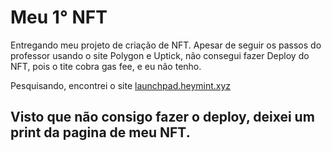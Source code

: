# Meu 1° NFT
Entregando meu projeto de criação de NFT.
Apesar de seguir os passos do professor usando o site Polygon e Uptick, não consegui fazer Deploy do NFT, pois o tite cobra gas fee, e eu não tenho.

Pesquisando, encontrei o site [launchpad.heymint.xyz ](https:launchpad.heymint.xyz/)

## Visto que não consigo fazer o deploy, deixei um print da pagina de meu NFT. 
